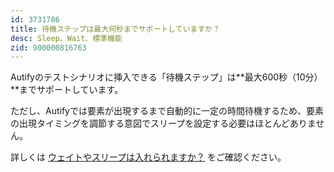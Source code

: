 ```yaml
---
id: 3731786
title: 待機ステップは最大何秒までサポートしていますか？
desc: Sleep、Wait、標準機能
zid: 900000816763
---
```


Autifyのテストシナリオに挿入できる「待機ステップ」は**最大600秒（10分）**までサポートしています。

ただし、Autifyでは要素が出現するまで自動的に一定の時間待機するため、要素の出現タイミングを調節する意図でスリープを設定する必要はほとんどありません。

詳しくは [ウェイトやスリープは入れられますか？](https://intercom.help/autify/ja/articles/3731724-%E3%82%A6%E3%82%A7%E3%82%A4%E3%83%88%E3%82%84%E3%82%B9%E3%83%AA%E3%83%BC%E3%83%97%E3%81%AF%E5%85%A5%E3%82%8C%E3%82%89%E3%82%8C%E3%81%BE%E3%81%99%E3%81%8B) をご確認ください。